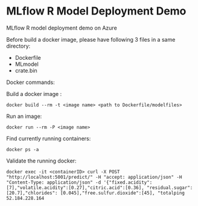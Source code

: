 # MLflow R Model Deployment Demo

MLflow R model deployment demo on Azure


Before build a docker image, please have following 3 files in a same directory:
* Dockerfile
* MLmodel
* crate.bin

Docker commands:

Build a docker image :
```
docker build --rm -t <image name> <path to Dockerfile/modelfiles>
```

Run an image:
```
docker run --rm -P <image name>
```

Find currently running containers:
```
docker ps -a
```

Validate the running docker:
```
docker exec -it <containerID> curl -X POST "http://localhost:5001/predict/" -H "accept: application/json" -H "Content-Type: application/json" -d '{"fixed.acidity":[7],"volatile.acidity":[0.27],"citric.acid":[0.36], "residual.sugar":[20.7],"chlorides": [0.045],"free.sulfur.dioxide":[45], "totalping 52.184.228.164
```
